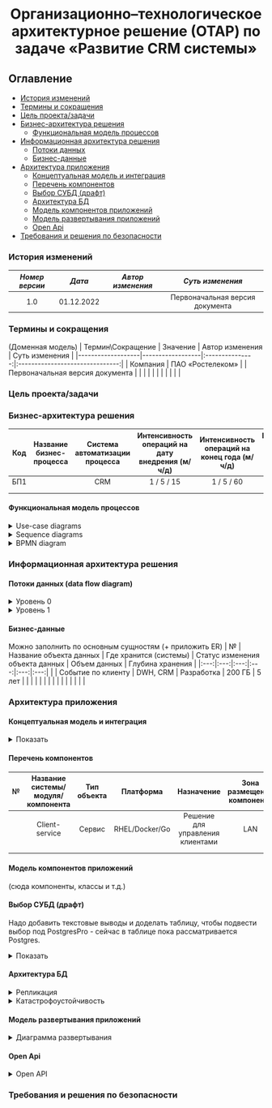 # <div align="center">Организационно–технологическое архитектурное решение (ОТАР) по задаче «Развитие CRM системы»</div>

## Оглавление
- [История изменений](#история-изменений)
- [Термины и сокращения](#термины-и-сокращения)
- [Цель проекта/задачи](#цель-проектазадачи)
- [Бизнес-архитектура решения](#бизнес-архитектура-решения)
  * [Функциональная модель процессов](#функциональная-модель-процессов)
- [Информационная архитектура решения](#информационная-архитектура-решения)
  * [Потоки данных](#потоки-данных-data-flow-diagram)
  * [Бизнес-данные](#бизнес-данные)
- [Архитектура приложения](#архитектура-приложения)
  * [Концептуальная модель и интеграция](#концептуальная-модель-и-интеграция)
  * [Перечень компонентов](#перечень-компонентов)
  * [Выбор СУБД (драфт)](#выбор-субд-драфт)
  * [Архитектура БД](#архитектура-бд)
  * [Модель компонентов приложений](#модель-компонентов-приложений)
  * [Модель развертывания приложений](#модель-развертывания-приложений)
  * [Open Api](#open-api)
- [Требования и решения по безопасности](#требования-и-решения-по-безопасности)

### История изменений

| *Номер версии*|    *Дата*   | *Автор изменения* |       *Суть изменения*        |
|:------------:|:------------:|:---------------:|:-------------------------------:|
| 1.0          | 01.12.2022   |                 | Первоначальная версия документа |

### Термины и сокращения
(Доменная модель)
| Термин\Сокращение | Значение         | Автор изменения |          Суть изменения         |
|-------------------|------------------|:---------------:|:-------------------------------:|
| Компания          | ПАО «Ростелеком» |                 | Первоначальная версия документа |
|                   |                  |                 |                                 |
|                   |                  |                 |                                 |

### Цель проекта/задачи

### Бизнес-архитектура решения
| Код | Название бизнес-процесса | Система автоматизации процесса | Интенсивность операций на дату внедрения (м/ч/д) | Интенсивность операций на конец года (м/ч/д) | Интенсивность операций на конец следующего года (м/ч/д) |
|:---:|:------------------------:|:------------------------------:|:------------------------------------------------:|:--------------------------------------------:|:-------------------------------------------------------:|
| БП1 |                          |               CRM              |                    1 / 5 / 15                    |                  1 / 5 / 60                  |                      2 / 935 / 160                      |
|     |                          |                                |                                                  |                                              |                                                         |
|     |                          |                                |                                                  |                                              |                                                         |

#### Функциональная модель процессов

<details><summary>Use-case diagrams</summary>

![Диаграмма вариантов использования - общая](../Use-case/Use_Overview.png)
![Диаграмма вариантов использования - работа с клиентом](../Use-case/Use_Client.png)
![Диаграмма вариантов использования - дашборд](../Use-case/Use_Dashboard.png)
![Диаграмма вариантов использования - работа с обращениями](../Use-case/Use_Request.png)
![Диаграмма вариантов использования - работа с задачами](../Use-case/Use_Task.png)

</details>

<details><summary>Sequence diagrams</summary>

![Диаграмма последовательности - общая](../Sequence/S_Overview.png)
![Диаграмма последовательности - работа с клиентом](../Sequence/S_Client.png)
![Диаграмма последовательности - аутентификация и авторизация](../Sequence/S_Auth.png)
![Диаграмма последовательности - работа с обращениями](../Sequence/S_Request.png)
![Диаграмма последовательности - работа с задачами](../Sequence/S_Task.png)

</details>

<details><summary>BPMN diagram</summary>

![Бизнес процесс работы с заявкой](../BPMN/BPMN_Task.png)

</details>

### Информационная архитектура решения

#### Потоки данных (data flow diagram)
<details>
  <summary>Уровень 0</summary>
  <img src="https://github.com/mrr000/gb-coursework/blob/3fa3828089952c9b50eab3b1765ad0131bea2621/DFD/DFD-level0.png" height=100% width=100%><br /> 
</details>
<details>
  <summary>Уровень 1</summary>
  <img src="https://github.com/mrr000/gb-coursework/blob/3fa3828089952c9b50eab3b1765ad0131bea2621/DFD/DFD-level1.png" height=100% width=100%><br /> 
</details>

#### Бизнес-данные
Можно заполнить по основным сущностям (+ приложить ER)
| № | Название объекта данных | Где хранится (системы) | Статус изменения   объекта данных | Объем данных | Глубина хранения |
|:---:|:---:|:---:|:---:|:---:|:---:|
|   | Событие по клиенту | DWH, CRM | Разработка | 200 ГБ | 5 лет |
|  |  |  |  |  |  |
|  |  |  |  |  |  |

### Архитектура приложения

#### Концептуальная модель и интеграция
<details>
  <summary>Показать</summary>
  <img src="https://github.com/mrr000/gb-coursework/blob/17964f2df2398e33a1259572e981f272d098c6c3/C4-diagram/container%20diagram.png" height=100% width=100%><br />
</details>

#### Перечень компонентов
| № | Название системы/модуля/компонента | Тип объекта | Платформа | Назначение | Зона размещения компонента | Статус изменения   компонента |
|:---:|:---:|:---:|:---:|:---:|:---:|:---:|
|   | Client-service | Сервис | RHEL/Docker/Go | Решение для управления клиентами | LAN | Разработка |
|  |  |  |  |  |  |  |
|  |  |  |  |  |  |  |

#### Модель компонентов приложений
(сюда компоненты, классы и т.д.)

#### Выбор СУБД (драфт)

Надо добавить текстовые выводы и доделать таблицу, чтобы подвести выбор под PostgresPro - сейчас в таблице пока рассматривается Postgres.

<details>
 <summary>Показать</summary>
 <img src="https://github.com/mrr000/gb-coursework/blob/5231270a3dc71bc69b738735db9a0e8221f6e0e3/docs/%D0%92%D1%8B%D0%B1%D0%BE%D1%80%20%D0%A1%D0%A3%D0%91%D0%94/DBMS-comparison.png" height=100% width=100%><br /> 
</details>


#### Архитектура БД

<details><summary>Репликация</summary>

![Репликация](../DB-architecture/DB-architecture.png)

</details>

<details><summary>Катастрофоустойчивость</summary>

![Катастрофоустойчивость](../DB-architecture/DB_DisasterRecovery.jpg)

</details>


#### Модель развертывания приложений

<details><summary>Диаграмма развертывания</summary>

![Диаграмма развёртывания](../Deployment/deployment.png)

</details>

#### Open Api

<details><summary>Open API</summary>

![Open API](../swagger/api.yaml)

</details>

### Требования и решения по безопасности
